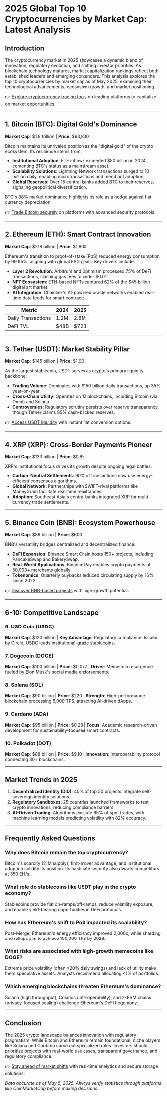 # 2025 Global Top 10 Cryptocurrencies by Market Cap: Latest Analysis

## Introduction  
The cryptocurrency market in 2025 showcases a dynamic blend of innovation, regulatory evolution, and shifting investor priorities. As blockchain technology matures, market capitalization rankings reflect both established leaders and emerging contenders. This analysis explores the top 10 cryptocurrencies by market cap as of May 2025, examining their technological advancements, ecosystem growth, and market positioning.  

👉 [Explore cryptocurrency trading tools](https://bit.ly/okx-bonus) on leading platforms to capitalize on market opportunities.

---

## 1. **Bitcoin (BTC): Digital Gold's Dominance**  
**Market Cap**: $1.8 trillion | **Price**: $93,800  

Bitcoin maintains its unrivaled position as the "digital gold" of the crypto ecosystem. Its resilience stems from:  
- **Institutional Adoption**: ETF inflows exceeded $50 billion in 2024, cementing BTC's status as a mainstream asset.  
- **Scalability Solutions**: Lightning Network transactions surged to 10 million daily, enabling microtransactions and merchant adoption.  
- **Global Reserves**: Over 15 central banks added BTC to their reserves, signaling geopolitical diversification.  

BTC's 38% market dominance highlights its role as a hedge against fiat currency depreciation.  

👉 [Trade Bitcoin securely](https://bit.ly/okx-bonus) on platforms with advanced security protocols.

---

## 2. **Ethereum (ETH): Smart Contract Innovation**  
**Market Cap**: $218 billion | **Price**: $1,800  

Ethereum's transition to proof-of-stake (PoS) reduced energy consumption by 99.95%, aligning with global ESG goals. Key drivers include:  
- **Layer 2 Revolution**: Arbitrum and Optimism processed 75% of DeFi transactions, slashing gas fees to under $0.01.  
- **NFT Ecosystem**: ETH-based NFTs captured 62% of the $45 billion digital art market.  
- **AI Integration**: Chainlink's AI-powered oracle networks enabled real-time data feeds for smart contracts.  

| Metric          | 2024       | 2025       |  
|-----------------|------------|------------|  
| Daily Transactions | 1.2M       | 2.8M       |  
| DeFi TVL        | $48B       | $72B       |  

---

## 3. **Tether (USDT): Market Stability Pillar**  
**Market Cap**: $145 billion | **Price**: $1.00  

As the largest stablecoin, USDT serves as crypto's primary liquidity backbone:  
- **Trading Volume**: Dominates with $150 billion daily transactions, up 35% year-on-year.  
- **Cross-Chain Utility**: Operates on 12 blockchains, including Bitcoin (via Omni) and Solana.  
- **Controversies**: Regulatory scrutiny persists over reserve transparency, though Tether claims 85% cash-backed reserves.  

👉 [Access USDT liquidity](https://bit.ly/okx-bonus) with instant fiat conversion options.

---

## 4. **XRP (XRP): Cross-Border Payments Pioneer**  
**Market Cap**: $133 billion | **Price**: $0.85  

XRP's institutional focus drives its growth despite ongoing legal battles:  
- **Carbon-Neutral Settlements**: 90% of transactions now use energy-efficient consensus algorithms.  
- **Global Network**: Partnerships with SWIFT-rival platforms like MoneyGram facilitate real-time remittances.  
- **Adoption**: Southeast Asia's central banks integrated XRP for multi-currency trade settlements.  

---

## 5. **Binance Coin (BNB): Ecosystem Powerhouse**  
**Market Cap**: $86 billion | **Price**: $600  

BNB's versatility bridges centralized and decentralized finance:  
- **DeFi Expansion**: Binance Smart Chain hosts 150+ projects, including PancakeSwap and BakerySwap.  
- **Real-World Applications**: Binance Pay enables crypto payments at 50,000+ merchants globally.  
- **Tokenomics**: Quarterly buybacks reduced circulating supply by 16% since 2022.  

👉 [Discover BNB-based projects](https://bit.ly/okx-bonus) with high-growth potential.

---

## 6-10: Competitive Landscape  
### **6. USD Coin (USDC)**  
**Market Cap**: $120 billion | **Key Advantage**: Regulatory compliance. Issued by Circle, USDC leads institutional-grade stablecoins.  

### **7. Dogecoin (DOGE)**  
**Market Cap**: $100 billion | **Price**: $0.072 | **Driver**: Memecoin resurgence fueled by Elon Musk's social media endorsements.  

### **8. Solana (SOL)**  
**Market Cap**: $90 billion | **Price**: $220 | **Strength**: High-performance blockchain processing 5,000 TPS, attracting AI-driven dApps.  

### **9. Cardano (ADA)**  
**Market Cap**: $95 billion | **Price**: $0.28 | **Focus**: Academic research-driven development for sustainability-focused smart contracts.  

### **10. Polkadot (DOT)**  
**Market Cap**: $88 billion | **Price**: $9.10 | **Innovation**: Interoperability protocol connecting 30+ blockchains.  

---

## Market Trends in 2025  
1. **Decentralized Identity (DID)**: 40% of top 50 projects integrate self-sovereign identity solutions.  
2. **Regulatory Sandboxes**: 25 countries launched frameworks to test crypto innovations, reducing compliance barriers.  
3. **AI-Driven Trading**: Algorithms execute 65% of spot trades, with machine learning models predicting volatility with 82% accuracy.  

---

## Frequently Asked Questions  

### **Why does Bitcoin remain the top cryptocurrency?**  
Bitcoin's scarcity (21M supply), first-mover advantage, and institutional adoption solidify its position. Its hash rate security also dwarfs competitors at 350 EH/s.  

### **What role do stablecoins like USDT play in the crypto economy?**  
Stablecoins provide fiat on-ramps/off-ramps, reduce volatility exposure, and enable yield-bearing opportunities in DeFi protocols.  

### **How has Ethereum's shift to PoS impacted its scalability?**  
Post-Merge, Ethereum's energy efficiency improved 2,000x, while sharding and rollups aim to achieve 100,000 TPS by 2026.  

### **What risks are associated with high-growth memecoins like DOGE?**  
Extreme price volatility (often >20% daily swings) and lack of utility make them speculative assets. Analysts recommend allocating <1% of portfolios.  

### **Which emerging blockchains threaten Ethereum's dominance?**  
Solana (high throughput), Cosmos (interoperability), and zkEVM chains (privacy-focused scaling) challenge Ethereum's DeFi hegemony.  

---

## Conclusion  
The 2025 crypto landscape balances innovation with regulatory pragmatism. While Bitcoin and Ethereum remain foundational, niche players like Solana and Cardano carve out specialized roles. Investors should prioritize projects with real-world use cases, transparent governance, and regulatory compliance.  

👉 [Stay ahead of market shifts](https://bit.ly/okx-bonus) with real-time analytics and secure storage solutions.  

*Data accurate as of May 5, 2025. Always verify statistics through platforms like CoinMarketCap before making decisions.*